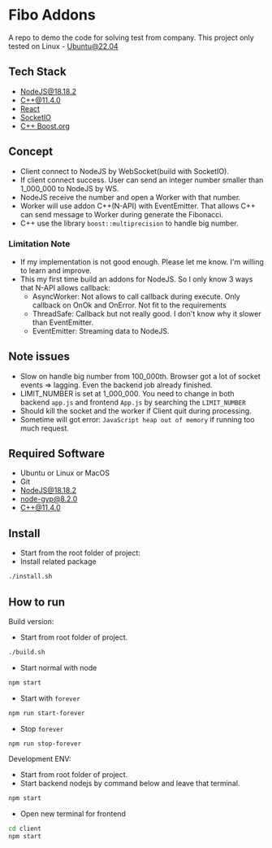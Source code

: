 # Fibo Addons

A repo to demo the code for solving test from company.
This project only tested on Linux - Ubuntu@22.04

## Tech Stack

-   [NodeJS@18.18.2](https://nodejs.org/en)
-   [C++@11.4.0](https://en.cppreference.com/w/cpp/11)
-   [React](https://react.dev/)
-   [SocketIO](https://socket.io/)
-   [C++ Boost.org](https://www.boost.org/)

## Concept

-   Client connect to NodeJS by WebSocket(build with SocketIO).
-   If client connect success. User can send an integer number smaller than 1_000_000 to NodeJS by WS.
-   NodeJS receive the number and open a Worker with that number.
-   Worker will use addon C++(N-API) with EventEmitter. That allows C++ can send message to Worker during generate the Fibonacci.
-   C++ use the library `boost::multiprecision` to handle big number.

### Limitation Note

-   If my implementation is not good enough. Please let me know. I'm willing to learn and improve.
-   This my first time build an addons for NodeJS. So I only know 3 ways that N-API allows callback:
    -   AsyncWorker: Not allows to call callback during execute. Only callback on OnOk and OnError. Not fit to the requirements
    -   ThreadSafe: Callback but not really good. I don't know why it slower than EventEmitter.
    -   EventEmitter: Streaming data to NodeJS.

## Note issues

-   Slow on handle big number from 100_000th. Browser got a lot of socket events => lagging. Even the backend job already finished.
-   LIMIT_NUMBER is set at 1_000_000. You need to change in both backend `app.js` and frontend `App.js` by searching the `LIMIT_NUMBER`
-   Should kill the socket and the worker if Client quit during processing.
-   Sometime will got error: `JavaScript heap out of memory` if running too much request.

## Required Software

-   Ubuntu or Linux or MacOS
-   Git
-   [NodeJS@18.18.2](https://nodejs.org/en)
-   [node-gyp@8.2.0](https://www.npmjs.com/package/node-gyp)
-   [C++@11.4.0](https://en.cppreference.com/w/cpp/11)

## Install

-   Start from the root folder of project:
-   Install related package

```bash
./install.sh
```

## How to run

Build version:

-   Start from root folder of project.
```bash
./build.sh
```
-   Start normal with node

```bash
npm start
```

-   Start with `forever`

```bash
npm run start-forever
```

-   Stop `forever`

```bash
npm run stop-forever
```

Development ENV:

-   Start from root folder of project.
-   Start backend nodejs by command below and leave that terminal.

```bash
npm start
```

-   Open new terminal for frontend

```bash
cd client
npm start
```
